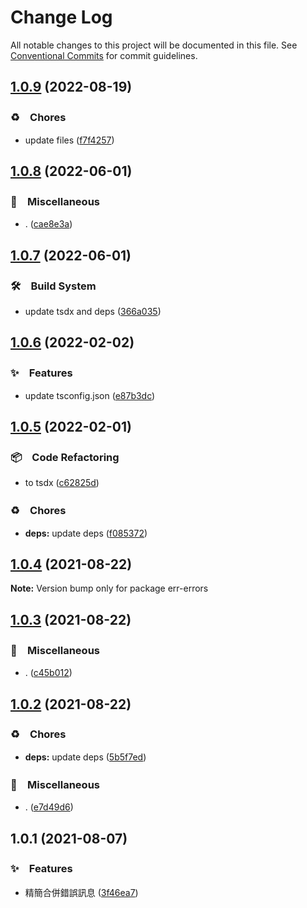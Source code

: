 # Change Log

All notable changes to this project will be documented in this file.
See [Conventional Commits](https://conventionalcommits.org) for commit guidelines.

## [1.0.9](https://github.com/bluelovers/ws-error/compare/err-errors@1.0.8...err-errors@1.0.9) (2022-08-19)


### ♻️　Chores

* update files ([f7f4257](https://github.com/bluelovers/ws-error/commit/f7f425709c7c03e5d62142b74a045647e0c3babd))





## [1.0.8](https://github.com/bluelovers/ws-error/compare/err-errors@1.0.7...err-errors@1.0.8) (2022-06-01)


### 🔖　Miscellaneous

* . ([cae8e3a](https://github.com/bluelovers/ws-error/commit/cae8e3ad6e9872ea87156cb8fa4da7ab83229a10))





## [1.0.7](https://github.com/bluelovers/ws-error/compare/err-errors@1.0.6...err-errors@1.0.7) (2022-06-01)


### 🛠　Build System

* update tsdx and deps ([366a035](https://github.com/bluelovers/ws-error/commit/366a03526bb03025b0b253b8bc96b6694fd8b6d6))





## [1.0.6](https://github.com/bluelovers/ws-error/compare/err-errors@1.0.5...err-errors@1.0.6) (2022-02-02)


### ✨　Features

* update tsconfig.json ([e87b3dc](https://github.com/bluelovers/ws-error/commit/e87b3dca318070a92d027512121e9d9f8613de01))





## [1.0.5](https://github.com/bluelovers/ws-error/compare/err-errors@1.0.4...err-errors@1.0.5) (2022-02-01)


### 📦　Code Refactoring

* to tsdx ([c62825d](https://github.com/bluelovers/ws-error/commit/c62825df975fe6ab4df56a573466605066301a69))


### ♻️　Chores

* **deps:** update deps ([f085372](https://github.com/bluelovers/ws-error/commit/f085372fd45d669d5a2bafd8664cb5b1013f6ac2))





## [1.0.4](https://github.com/bluelovers/ws-error/compare/err-errors@1.0.3...err-errors@1.0.4) (2021-08-22)

**Note:** Version bump only for package err-errors





## [1.0.3](https://github.com/bluelovers/ws-error/compare/err-errors@1.0.2...err-errors@1.0.3) (2021-08-22)


### 🔖　Miscellaneous

* . ([c45b012](https://github.com/bluelovers/ws-error/commit/c45b01211f0d3cadc19a2936d97d4ce028238dd9))





## [1.0.2](https://github.com/bluelovers/ws-error/compare/err-errors@1.0.1...err-errors@1.0.2) (2021-08-22)


### ♻️　Chores

* **deps:** update deps ([5b5f7ed](https://github.com/bluelovers/ws-error/commit/5b5f7ed734de2f0b95e352a01cb2e7b2fa97eea1))


### 🔖　Miscellaneous

* . ([e7d49d6](https://github.com/bluelovers/ws-error/commit/e7d49d65a917582b168c45df796e198afd0a7de2))





## 1.0.1 (2021-08-07)


### ✨　Features

* 精簡合併錯誤訊息 ([3f46ea7](https://github.com/bluelovers/ws-error/commit/3f46ea7b27ac3fec170cfbd3c89201e4fa3efbdc))

